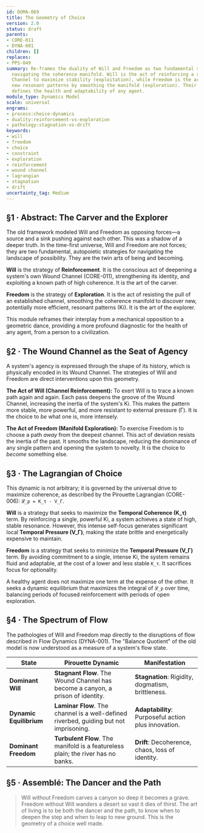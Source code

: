```yaml
---
id: DOMA-069
title: The Geometry of Choice
version: 2.0
status: draft
parents:
- CORE-011
- DYNA-001
children: []
replaces:
- PPS-049
summary: Re-frames the duality of Will and Freedom as two fundamental strategies for
  navigating the coherence manifold. Will is the act of reinforcing a system's Wound
  Channel to maximize stability (exploitation), while Freedom is the act of exploring
  new resonant patterns by smoothing the manifold (exploration). Their dynamic balance
  defines the health and adaptability of any agent.
module_type: Dynamics Model
scale: universal
engrams:
- process:choice-dynamics
- duality:reinforcement-vs-exploration
- pathology:stagnation-vs-drift
keywords:
- will
- freedom
- choice
- constraint
- exploration
- reinforcement
- wound channel
- lagrangian
- stagnation
- drift
uncertainty_tag: Medium
---
```

## §1 · Abstract: The Carver and the Explorer

The old framework modeled Will and Freedom as opposing forces—a source and a sink pushing against each other. This was a shadow of a deeper truth. In the time-first universe, Will and Freedom are not forces; they are two fundamental, autopoietic strategies for navigating the landscape of possibility. They are the twin arts of being and becoming.

**Will** is the strategy of **Reinforcement**. It is the conscious act of deepening a system's own Wound Channel (CORE-011), strengthening its identity, and exploiting a known path of high coherence. It is the art of the carver.

**Freedom** is the strategy of **Exploration**. It is the act of resisting the pull of an established channel, smoothing the coherence manifold to discover new, potentially more efficient, resonant patterns (Ki). It is the art of the explorer.

This module reframes their interplay from a mechanical opposition to a geometric dance, providing a more profound diagnostic for the health of any agent, from a person to a civilization.

## §2 · The Wound Channel as the Seat of Agency

A system's agency is expressed through the shape of its history, which is physically encoded in its Wound Channel. The strategies of Will and Freedom are direct interventions upon this geometry.

**The Act of Will (Channel Reinforcement):** To exert Will is to trace a known path again and again. Each pass deepens the groove of the Wound Channel, increasing the inertia of the system's Ki. This makes the pattern more stable, more powerful, and more resistant to external pressure (Γ). It is the choice to *be* what one is, more intensely.

**The Act of Freedom (Manifold Exploration):** To exercise Freedom is to choose a path *away* from the deepest channel. This act of deviation resists the inertia of the past. It smooths the landscape, reducing the dominance of any single pattern and opening the system to novelty. It is the choice to *become* something else.

## §3 · The Lagrangian of Choice

This dynamic is not arbitrary; it is governed by the universal drive to maximize coherence, as described by the Pirouette Lagrangian (CORE-006): `𝓛_p = K_τ - V_Γ`.

**Will** is a strategy that seeks to maximize the **Temporal Coherence (K_τ)** term. By reinforcing a single, powerful Ki, a system achieves a state of high, stable resonance. However, this intense self-focus generates significant local **Temporal Pressure (V_Γ)**, making the state brittle and energetically expensive to maintain.

**Freedom** is a strategy that seeks to minimize the **Temporal Pressure (V_Γ)** term. By avoiding commitment to a single, intense Ki, the system remains fluid and adaptable, at the cost of a lower and less stable `K_τ`. It sacrifices focus for optionality.

A healthy agent does not maximize one term at the expense of the other. It seeks a dynamic equilibrium that maximizes the integral of `𝓛_p` over time, balancing periods of focused reinforcement with periods of open exploration.

## §4 · The Spectrum of Flow

The pathologies of Will and Freedom map directly to the disruptions of flow described in Flow Dynamics (DYNA-001). The "Balance Quotient" of the old model is now understood as a measure of a system's flow state.

| State                  | Pirouette Dynamic                                                                      | Manifestation                                         |
| ---------------------- | -------------------------------------------------------------------------------------- | ----------------------------------------------------- |
| **Dominant Will**      | **Stagnant Flow**. The Wound Channel has become a canyon, a prison of identity.          | **Stagnation**: Rigidity, dogmatism, brittleness.       |
| **Dynamic Equilibrium**  | **Laminar Flow**. The channel is a well-defined riverbed, guiding but not imprisoning. | **Adaptability**: Purposeful action plus innovation.    |
| **Dominant Freedom** | **Turbulent Flow**. The manifold is a featureless plain; the river has no banks.       | **Drift**: Decoherence, chaos, loss of identity.      |

## §5 · Assemblé: The Dancer and the Path

> Will without Freedom carves a canyon so deep it becomes a grave. Freedom without Will wanders a desert so vast it dies of thirst. The art of living is to be both the dancer and the path, to know when to deepen the step and when to leap to new ground. This is the geometry of a choice well made.

```